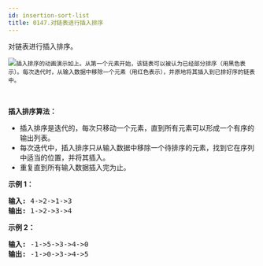 ```yaml
---
id: insertion-sort-list
title: 0147.对链表进行插入排序
---
```

对链表进行插入排序。

![](https://upload.wikimedia.org/wikipedia/commons/0/0f/Insertion-sort-example-300px.gif)<small>插入排序的动画演示如上。从第一个元素开始，该链表可以被认为已经部分排序（用黑色表示）。每次迭代时，从输入数据中移除一个元素（用红色表示），并原地将其插入到已排好序的链表中。</small>

 

**插入排序算法：**

- 插入排序是迭代的，每次只移动一个元素，直到所有元素可以形成一个有序的输出列表。
- 每次迭代中，插入排序只从输入数据中移除一个待排序的元素，找到它在序列中适当的位置，并将其插入。
- 重复直到所有输入数据插入完为止。
 

**示例 1：**


<pre><strong>输入:</strong> 4-&gt;2-&gt;1-&gt;3<br/><strong>输出:</strong> 1-&gt;2-&gt;3-&gt;4<br/></pre>

**示例 2：**


<pre><strong>输入:</strong> -1-&gt;5-&gt;3-&gt;4-&gt;0<br/><strong>输出:</strong> -1-&gt;0-&gt;3-&gt;4-&gt;5<br/></pre>

